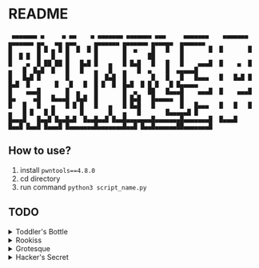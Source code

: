 # README
```
 ▄▄▄▄▄▄▄ ▄     ▄ ▄▄    ▄ ▄▄▄▄▄▄▄ ▄▄▄▄▄▄▄ ▄▄▄     ▄▄▄▄▄▄▄    ▄▄▄▄▄▄▄ ▄▄▄▄▄▄▄ ▄▄   ▄▄ ▄▄▄     ▄▄▄▄▄▄▄ ▄▄▄▄▄▄▄ ▄▄▄▄▄▄  ▄▄▄▄▄▄▄ 
█       █ █ ▄ █ █  █  █ █       █  ▄    █   █   █       █  █       █       █  █ █  █   █   █       █       █      ██       █
█    ▄  █ ██ ██ █   █▄█ █   ▄   █ █▄█   █   █   █    ▄▄▄█  █    ▄  █   ▄   █  █▄█  █   █   █   ▄   █   ▄   █  ▄    █  ▄▄▄▄▄█
█   █▄█ █       █       █  █▄█  █       █   █   █   █▄▄▄   █   █▄█ █  █▄█  █       █   █   █  █ █  █  █▄█  █ █ █   █ █▄▄▄▄▄ 
█    ▄▄▄█       █  ▄    █       █  ▄   ██   █▄▄▄█    ▄▄▄█  █    ▄▄▄█       █▄     ▄█   █▄▄▄█  █▄█  █       █ █▄█   █▄▄▄▄▄  █
█   █   █   ▄   █ █ █   █   ▄   █ █▄█   █       █   █▄▄▄   █   █   █   ▄   █ █   █ █       █       █   ▄   █       █▄▄▄▄▄█ █
█▄▄▄█   █▄▄█ █▄▄█▄█  █▄▄█▄▄█ █▄▄█▄▄▄▄▄▄▄█▄▄▄▄▄▄▄█▄▄▄▄▄▄▄█  █▄▄▄█   █▄▄█ █▄▄█ █▄▄▄█ █▄▄▄▄▄▄▄█▄▄▄▄▄▄▄█▄▄█ █▄▄█▄▄▄▄▄▄██▄▄▄▄▄▄▄█
```

## How to use?

1. install `pwntools==4.8.0`
2. cd directory
3. run command `python3 script_name.py`

## TODO

<details><summary>Toddler's Bottle</summary>

- [x] fd
- [x] collision
- [x] bof - Cat flag needs to be executed manually
- [x] passcode
- [x] random
- [x] input - Need to log in to the server manually
- [x] leg - just md, no script
- [ ] mistake
- [ ] shellshock
- [ ] coin1
- [ ] blackjack
- [ ] lotto
- [ ] cmd1
- [ ] cmd2
- [ ] uaf
- [ ] memcpy
- [ ] asm
- [ ] unlink
- [ ] blukat
- [ ] horcruxes
</details>

<details><summary>Rookiss</summary>

- [ ] brain fuck
- [ ] md5 calculator
- [ ] simple login
- [ ] otp
- [ ] ascii_easy
- [ ] tiny_easy
- [ ] fsb
- [ ] dragon
- [ ] fix
- [ ] syscall
- [ ] crypto1
- [ ] echo1
- [ ] echo2
- [ ] rsa calculator
- [ ] note
- [ ] alloca
- [ ] loveletter
</details>

<details><summary>Grotesque</summary>

- [ ] rootkit
- [ ] dos4fun
- [ ] ascii
- [ ] aeg
- [ ] coin2
- [ ] maze
- [ ] wtf
- [ ] sudoku
- [ ] starcraft
- [ ] cmd3
- [ ] elf
- [ ] lfh
- [ ] lokihardt
- [ ] asg
- [ ] hunter
- [ ] mipstake
</details>

<details><summary>Hacker's Secret</summary>

- [ ] unexploitable
- [ ] tiny
- [ ] softmmu
- [ ] towelroot
- [ ] nuclear
- [ ] malware
- [ ] exploitable
- [ ] tiny_hard
- [ ] kcrc
- [ ] exynos
- [ ] combabo calculator
- [ ] pwnsandbox
- [ ] crcgen
</details>